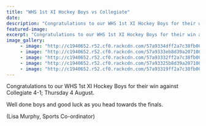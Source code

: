 ```yaml
---
title: "WHS 1st XI Hockey Boys vs Collegiate"
date: 
description: "Congratulations to our WHS 1st XI Hockey Boys for their win against Collegiate 4-1; Thursday 4 August."
featured-image: 
excerpt: "Congratulations to our WHS 1st XI Hockey Boys for their win against Collegiate 4-1; Thursday 4 August."
image_gallery:
     - image: "http://c1940652.r52.cf0.rackcdn.com/57a9334dff2a7c38fb00119c/huddle-at-beginning.jpg"
     - image: "http://c1940652.r52.cf0.rackcdn.com/57a9333eb8d39a20710011b0/13938528_645155212300255_5225716004906131578_n.jpg"
     - image: "http://c1940652.r52.cf0.rackcdn.com/57a93332ff2a7c38fb00119a/13935047_645155098966933_5525955420106945859_n.jpg"
     - image: "http://c1940652.r52.cf0.rackcdn.com/57a93325b8d39a20710011ae/13932693_645154955633614_2050551696723015099_n.jpg"
     - image: "http://c1940652.r52.cf0.rackcdn.com/57a93319ff2a7c38fb001198/13925107_645155372300239_6133222808007554678_n.jpg"
---
```


<p>Congratulations to our WHS 1st XI Hockey Boys for their win against Collegiate 4-1; Thursday 4 August.</p>
<p>Well done boys and good luck as you head towards the finals.</p>
<p>(Lisa Murphy, Sports Co-ordinator)</p>

